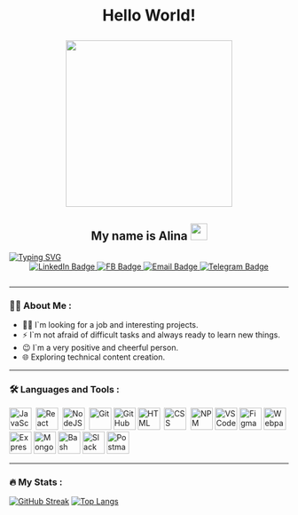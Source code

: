   <h1 align="center"> Hello World!
     <p align="center"><img  src="https://media.giphy.com/media/zOvBKUUEERdNm/giphy.gif" width="300"/></p>
  </h1>

<h2 align="center"> My name is Alina
    <img src="https://github.com/blackcater/blackcater/raw/main/images/Hi.gif" height="30"/> 
</h2> 
   <a align="center" href="https://git.io/typing-svg"><img align="center" src="https://readme-typing-svg.demolab.com?font=Fira+Code&weight=200&pause=1000&color=15F70A&width=450&lines=I%60m+a+Junior+Frontend+Developer!" alt="Typing SVG" /></a>



<div id="badges" align="center">
  <a href="https://www.linkedin.com/in/alina-krivonos-b183aa258/">
    <img src="https://img.shields.io/badge/LinkedIn-blue?style=for-the-badge&logo=linkedin&logoColor=white" alt="LinkedIn Badge"/>
  </a>
  <a href="https://www.facebook.com/people/Alina-Krivonos/100001174956859/">
    <img src="https://img.shields.io/badge/Facebook-white?style=for-the-badge&logo=facebook&logoColor=blue" alt="FB Badge"/>
  </a>
    <a href="mailto:kiratrenikova@yandex.ru">
    <img src="https://img.shields.io/badge/Email-orange?style=for-the-badge&logo=mail.ru&logoColor=white" alt="Email Badge"/>
  </a>
  <a href="https://t.me/IDidNaaaht">
    <img src="https://img.shields.io/badge/Telegram-white?style=for-the-badge&logo=telegram&logoColor=blue" alt="Telegram Badge"/>
  </a>
</div>
 <p align="center"><img src="https://komarev.com/ghpvc/?username=AlinaOnly&style=flat-square&color=blue" alt=""/></p>

 ---
 ### :woman_technologist: About Me :
 - :female_detective: I`m looking for a job and interesting projects.
 - :zap: I`m not afraid of difficult tasks and always ready to learn new things.
 - :wink: I`m a very positive and cheerful person.
 - :globe_with_meridians: Exploring technical content creation.

 ---

 ### :hammer_and_wrench: Languages and Tools :
 <div>
 <img src="https://cdn.jsdelivr.net/gh/devicons/devicon/icons/javascript/javascript-original.svg" title="JavaScript" alt="JavaScript" width="40" height="40"/>&nbsp;
 <img src="https://cdn.jsdelivr.net/gh/devicons/devicon/icons/react/react-original-wordmark.svg" title="React" alt="React" width="40" height="40"/>&nbsp;
 <img src="https://cdn.jsdelivr.net/gh/devicons/devicon/icons/nodejs/nodejs-original.svg" title="NodeJS" alt="NodeJS" width="40" height="40"/>&nbsp;
 <img src="https://cdn.jsdelivr.net/gh/devicons/devicon/icons/git/git-original.svg" title="Git" **alt="Git" width="40" height="40"/>
 <img src="https://cdn.jsdelivr.net/gh/devicons/devicon/icons/github/github-original.svg" title="GitHub" **alt="GitHub" width="40" height="40">      
 <img src="https://cdn.jsdelivr.net/gh/devicons/devicon/icons/html5/html5-original.svg" title="HTML5" alt="HTML" width="40" height="40"/>&nbsp;
 <img src="https://cdn.jsdelivr.net/gh/devicons/devicon/icons/css3/css3-original.svg"  title="CSS3" alt="CSS" width="40" height="40"/>&nbsp;
 <img src="https://cdn.jsdelivr.net/gh/devicons/devicon/icons/npm/npm-original-wordmark.svg" title="NPM" alt="NPM" width="40" height="40"/>
 <img src="https://cdn.jsdelivr.net/gh/devicons/devicon/icons/vscode/vscode-original.svg"  title="VSCode" alt="VSCode" width="40" height="40"/>
 <img src="https://cdn.jsdelivr.net/gh/devicons/devicon/icons/figma/figma-original.svg" title="Figma" alt="Figma" width="40" height="40"/>
 <img src="https://cdn.jsdelivr.net/gh/devicons/devicon/icons/webpack/webpack-original.svg" title="Webpack" alt="Webpack" width="40" height="40"/>
 <img src="https://cdn.jsdelivr.net/gh/devicons/devicon/icons/express/express-original.svg" title="Express" alt="Express" width="40" height="40"/>
 <img src="https://cdn.jsdelivr.net/gh/devicons/devicon/icons/mongodb/mongodb-original-wordmark.svg" title="Mongo" alt="Mongo" width="40" height="40"/>
 <img src="https://cdn.jsdelivr.net/gh/devicons/devicon/icons/bash/bash-original.svg" title="Bash" alt="Bash" width="40" height="40"/>
 <img src="https://cdn.jsdelivr.net/gh/devicons/devicon/icons/slack/slack-original.svg" title="Slack" alt="Slack" width="40" height="40"/>
 <img src="https://www.vectorlogo.zone/logos/getpostman/getpostman-icon.svg" title="Postman" alt="Postman" width="40" height="40"/>         
 </div>

 ---

 ### :fire: My Stats :
 [![GitHub Streak](http://github-readme-streak-stats.herokuapp.com?user=AlinaOnly&theme=dark&background=000000)](https://git.io/streak-stats)
 [![Top Langs](https://github-readme-stats.vercel.app/api/top-langs/?username=AlinaOnly&layout=compact&theme=vision-friendly-dark)](https://github.com/anuraghazra/github-readme-stats)